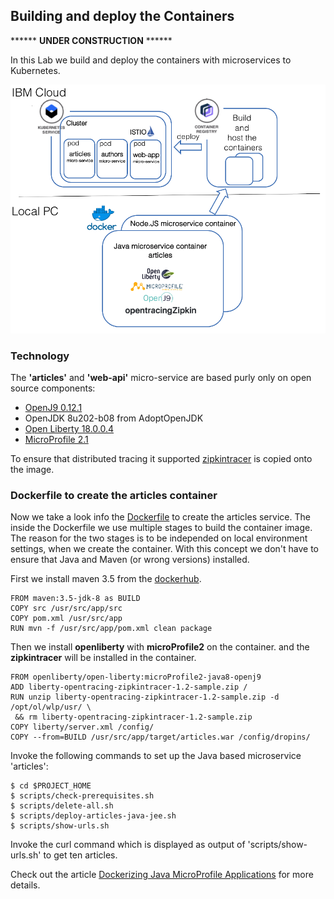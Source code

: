 ## Building and deploy the Containers

****** **UNDER CONSTRUCTION** ******

In this Lab we build and deploy the containers with microservices to Kubernetes.

![cns-container-deployment-01](images/cns-container-deployment-01.png)

### Technology

The **'articles'** and **'web-api'** micro-service are based purly only on open source components:

* [OpenJ9 0.12.1](https://projects.eclipse.org/projects/technology.openj9/releases/0.12.1/review)
* OpenJDK 8u202-b08 from AdoptOpenJDK
* [Open Liberty 18.0.0.4](https://openliberty.io/downloads/)
* [MicroProfile 2.1](https://projects.eclipse.org/projects/technology.microprofile/releases/microprofile-2.1)

To ensure that distributed tracing it supported [zipkintracer](https://github.com/openzipkin/zipkin-ruby) is copied onto the image.

### Dockerfile to create the articles container

Now we take a look info the [Dockerfile](../articles-java-jee/Dockerfile.nojava) to create the articles service. The inside the Dockerfile we use multiple stages to build the container image. 
The reason for the two stages is to be independed on local environment settings, when we create the container. With this concept we don't have to ensure that Java and Maven (or wrong versions) installed.


First we install maven 3.5 from the [dockerhub](https://hub.docker.com/_/maven/).

```
FROM maven:3.5-jdk-8 as BUILD
COPY src /usr/src/app/src
COPY pom.xml /usr/src/app
RUN mvn -f /usr/src/app/pom.xml clean package
```

Then we install **openliberty** with **microProfile2** on the container.
 and the **zipkintracer** will be installed in the container.

```
FROM openliberty/open-liberty:microProfile2-java8-openj9
ADD liberty-opentracing-zipkintracer-1.2-sample.zip /
RUN unzip liberty-opentracing-zipkintracer-1.2-sample.zip -d /opt/ol/wlp/usr/ \
 && rm liberty-opentracing-zipkintracer-1.2-sample.zip
COPY liberty/server.xml /config/
COPY --from=BUILD /usr/src/app/target/articles.war /config/dropins/
```

Invoke the following commands to set up the Java based microservice 'articles':

```
$ cd $PROJECT_HOME
$ scripts/check-prerequisites.sh
$ scripts/delete-all.sh
$ scripts/deploy-articles-java-jee.sh
$ scripts/show-urls.sh
```

Invoke the curl command which is displayed as output of 'scripts/show-urls.sh' to get ten articles.

Check out the article [Dockerizing Java MicroProfile Applications](http://heidloff.net/article/dockerizing-container-java-microprofile) for more details.


